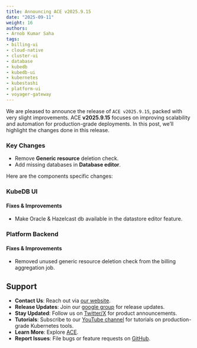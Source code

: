 ```yaml
---
title: Announcing ACE v2025.9.15
date: "2025-09-11"
weight: 16
authors:
- Arnob Kumar Saha
tags:
- billing-ui
- cloud-native
- cluster-ui
- database
- kubedb
- kubedb-ui
- kubernetes
- kubestashi
- platform-ui
- voyager-gateway
---
```


We are pleased to announce the release of `ACE v2025.9.15`, packed with very slight improvements. ACE **v2025.9.15** focuses on improving scalability and automation for production-grade deployments. In this post, we’ll highlight the changes done in this release.

### Key Changes
- Remove **Generic resource** deletion check.
- Add missing databases in **Database editor**.

Here are the components specific changes:

### KubeDB UI

#### Fixes & Improvements
- Make Oracle & Hazelcast db available in the datastore editor feature.

### Platform Backend

#### Fixes & Improvements
- Removed unused generic resource deletion check from the billing aggregation job.

## Support
- **Contact Us**: Reach out via [our website](https://appscode.com/contact/).
- **Release Updates**: Join our [google group](https://groups.google.com/a/appscode.com/g/releases) for release updates.
- **Stay Updated**: Follow us on [Twitter/X](https://x.com/appscode) for product announcements.
- **Tutorials**: Subscribe to our [YouTube channel](https://youtube.com/@appscode) for tutorials on production-grade Kubernetes tools.
- **Learn More**: Explore [ACE](https://appscode.com/docs/).
- **Report Issues**: File bugs or feature requests on [GitHub](https://github.com/appscode-cloud/launchpad/issues).